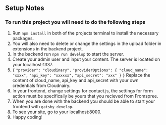 ## Setup Notes

### To run this project you will need to do the following steps

1. Run `npm install` in both of the projects terminal to install the necessary packages.
2. You will also need to delete or change the settings in the upload folder in extensions in the backend project.
3. In the backend run `npm run develop` to start the server.
4. Create your admin user and input your content. The server is located on your localhost:1337.
5. `{`
   `"provider": "cloudinary",`
   `"providerOptions": { "cloud_name": "xxxx",`
   `"api_key": "xxxxxx",`
   `"api_secret": "xxx" }`
   `}`
   Replace the content of cloud_name, api_key and api_secret with your own credentials from Cloudnairy.
6. In your frontend, change settings for contact.js, the settings for form action must be specifically be yours that you recieved from Fromspree.
7. When you are done with the backend you should be able to start your frontend with `gatsby develop`.
8. To see your site, go to your localhost:8000.
9. Happy coding!

